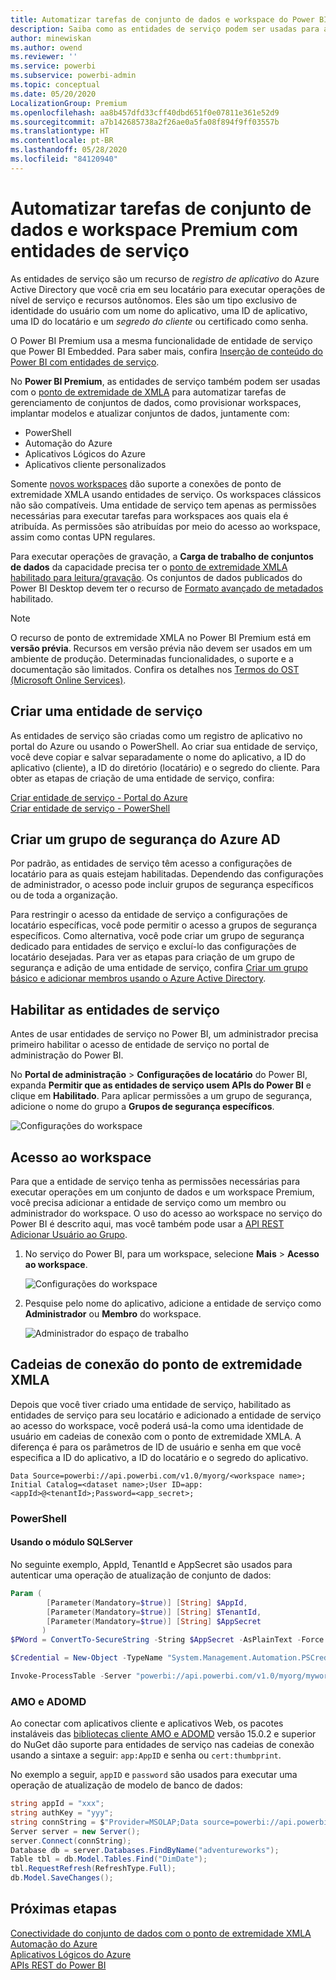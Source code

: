 ```yaml
---
title: Automatizar tarefas de conjunto de dados e workspace do Power BI Premium com entidades de serviço | Microsoft Docs
description: Saiba como as entidades de serviço podem ser usadas para automatizar o workspace do Power BI Premium e tarefas de gerenciamento de conjunto de dados.
author: minewiskan
ms.author: owend
ms.reviewer: ''
ms.service: powerbi
ms.subservice: powerbi-admin
ms.topic: conceptual
ms.date: 05/20/2020
LocalizationGroup: Premium
ms.openlocfilehash: aa8b457dfd33cff40dbd651f0e07811e361e52d9
ms.sourcegitcommit: a7b142685738a2f26ae0a5fa08f894f9ff03557b
ms.translationtype: HT
ms.contentlocale: pt-BR
ms.lasthandoff: 05/28/2020
ms.locfileid: "84120940"
---
```

# <a name="automate-premium-workspace-and-dataset-tasks-with-service-principals"></a>Automatizar tarefas de conjunto de dados e workspace Premium com entidades de serviço

As entidades de serviço são um recurso de *registro de aplicativo* do Azure Active Directory que você cria em seu locatário para executar operações de nível de serviço e recursos autônomos. Eles são um tipo exclusivo de identidade do usuário com um nome do aplicativo, uma ID de aplicativo, uma ID do locatário e um *segredo do cliente* ou certificado como senha.

O Power BI Premium usa a mesma funcionalidade de entidade de serviço que Power BI Embedded. Para saber mais, confira [Inserção de conteúdo do Power BI com entidades de serviço](../developer/embedded/embed-service-principal.md).

No **Power BI Premium**, as entidades de serviço também podem ser usadas com o [ponto de extremidade de XMLA](service-premium-connect-tools.md) para automatizar tarefas de gerenciamento de conjuntos de dados, como provisionar workspaces, implantar modelos e atualizar conjuntos de dados, juntamente com:

- PowerShell
- Automação do Azure
- Aplicativos Lógicos do Azure
- Aplicativos cliente personalizados

Somente [novos workspaces](../collaborate-share/service-new-workspaces.md) dão suporte a conexões de ponto de extremidade XMLA usando entidades de serviço. Os workspaces clássicos não são compatíveis. Uma entidade de serviço tem apenas as permissões necessárias para executar tarefas para workspaces aos quais ela é atribuída. As permissões são atribuídas por meio do acesso ao workspace, assim como contas UPN regulares.

Para executar operações de gravação, a **Carga de trabalho de conjuntos de dados** da capacidade precisa ter o [ponto de extremidade XMLA habilitado para leitura/gravação](service-premium-connect-tools.md#enable-xmla-read-write). Os conjuntos de dados publicados do Power BI Desktop devem ter o recurso de [Formato avançado de metadados](../connect-data/desktop-enhanced-dataset-metadata.md) habilitado.

> [!NOTE]
> O recurso de ponto de extremidade XMLA no Power BI Premium está em **versão prévia**. Recursos em versão prévia não devem ser usados em um ambiente de produção. Determinadas funcionalidades, o suporte e a documentação são limitados.  Confira os detalhes nos [Termos do OST (Microsoft Online Services)](https://www.microsoft.com/licensing/product-licensing/products?rtc=1).

## <a name="create-a-service-principal"></a>Criar uma entidade de serviço

As entidades de serviço são criadas como um registro de aplicativo no portal do Azure ou usando o PowerShell. Ao criar sua entidade de serviço, você deve copiar e salvar separadamente o nome do aplicativo, a ID do aplicativo (cliente), a ID do diretório (locatário) e o segredo do cliente. Para obter as etapas de criação de uma entidade de serviço, confira:

[Criar entidade de serviço - Portal do Azure](https://docs.microsoft.com/azure/active-directory/develop/howto-create-service-principal-portal)   
[Criar entidade de serviço - PowerShell](https://docs.microsoft.com/azure/active-directory/develop/howto-authenticate-service-principal-powershell)

## <a name="create-an-azure-ad-security-group"></a>Criar um grupo de segurança do Azure AD

Por padrão, as entidades de serviço têm acesso a configurações de locatário para as quais estejam habilitadas. Dependendo das configurações de administrador, o acesso pode incluir grupos de segurança específicos ou de toda a organização.

Para restringir o acesso da entidade de serviço a configurações de locatário específicas, você pode permitir o acesso a grupos de segurança específicos. Como alternativa, você pode criar um grupo de segurança dedicado para entidades de serviço e excluí-lo das configurações de locatário desejadas. Para ver as etapas para criação de um grupo de segurança e adição de uma entidade de serviço, confira [Criar um grupo básico e adicionar membros usando o Azure Active Directory](https://docs.microsoft.com/azure/active-directory/fundamentals/active-directory-groups-create-azure-portal).

## <a name="enable-service-principals"></a>Habilitar as entidades de serviço

Antes de usar entidades de serviço no Power BI, um administrador precisa primeiro habilitar o acesso de entidade de serviço no portal de administração do Power BI.

No **Portal de administração** > **Configurações de locatário** do Power BI, expanda **Permitir que as entidades de serviço usem APIs do Power BI** e clique em **Habilitado**. Para aplicar permissões a um grupo de segurança, adicione o nome do grupo a **Grupos de segurança específicos**.

![Configurações do workspace](media/service-premium-service-principal/admin-portal.png)

## <a name="workspace-access"></a>Acesso ao workspace

Para que a entidade de serviço tenha as permissões necessárias para executar operações em um conjunto de dados e um workspace Premium, você precisa adicionar a entidade de serviço como um membro ou administrador do workspace. O uso do acesso ao workspace no serviço do Power BI é descrito aqui, mas você também pode usar a [API REST Adicionar Usuário ao Grupo](https://docs.microsoft.com/rest/api/power-bi/groups/addgroupuser).

1. No serviço do Power BI, para um workspace, selecione **Mais** > **Acesso ao workspace**.

    ![Configurações do workspace](media/service-premium-service-principal/workspace-access.png)

2. Pesquise pelo nome do aplicativo, adicione a entidade de serviço como **Administrador** ou **Membro** do workspace.

    ![Administrador do espaço de trabalho](media/service-premium-service-principal/add-service-principal-in-the-UI.png)

## <a name="connection-strings-for-the-xmla-endpoint"></a>Cadeias de conexão do ponto de extremidade XMLA

Depois que você tiver criado uma entidade de serviço, habilitado as entidades de serviço para seu locatário e adicionado a entidade de serviço ao acesso do workspace, você poderá usá-la como uma identidade de usuário em cadeias de conexão com o ponto de extremidade XMLA. A diferença é para os parâmetros de ID de usuário e senha em que você especifica a ID do aplicativo, a ID do locatário e o segredo do aplicativo.

`Data Source=powerbi://api.powerbi.com/v1.0/myorg/<workspace name>; Initial Catalog=<dataset name>;User ID=app:<appId>@<tenantId>;Password=<app_secret>;`

### <a name="powershell"></a>PowerShell

#### <a name="using-sqlserver-module"></a>Usando o módulo SQLServer

No seguinte exemplo, AppId, TenantId e AppSecret são usados para autenticar uma operação de atualização de conjunto de dados:

```powershell
Param (
        [Parameter(Mandatory=$true)] [String] $AppId,
        [Parameter(Mandatory=$true)] [String] $TenantId,
        [Parameter(Mandatory=$true)] [String] $AppSecret
       )
$PWord = ConvertTo-SecureString -String $AppSecret -AsPlainText -Force

$Credential = New-Object -TypeName "System.Management.Automation.PSCredential" -ArgumentList $AppId, $PWord

Invoke-ProcessTable -Server "powerbi://api.powerbi.com/v1.0/myorg/myworkspace" -TableName "mytable" -DatabaseName "mydataset" -RefreshType "Full" -ServicePrincipal -ApplicationId $AppId -TenantId $TenantId -Credential $Credential
```

### <a name="amo-and-adomd"></a>AMO e ADOMD

Ao conectar com aplicativos cliente e aplicativos Web, os pacotes instaláveis das [bibliotecas cliente AMO e ADOMD](https://docs.microsoft.com/azure/analysis-services/analysis-services-data-providers) versão 15.0.2 e superior do NuGet dão suporte para entidades de serviço nas cadeias de conexão usando a sintaxe a seguir: `app:AppID` e senha ou `cert:thumbprint`.

No exemplo a seguir, `appID` e `password` são usados para executar uma operação de atualização de modelo de banco de dados:

```csharp
string appId = "xxx";
string authKey = "yyy";
string connString = $"Provider=MSOLAP;Data source=powerbi://api.powerbi.com/v1.0/<tenant>/<workspacename>;Initial catalog=<datasetname>;User ID=app:{appId};Password={authKey};";
Server server = new Server();
server.Connect(connString);
Database db = server.Databases.FindByName("adventureworks");
Table tbl = db.Model.Tables.Find("DimDate");
tbl.RequestRefresh(RefreshType.Full);
db.Model.SaveChanges();
```

## <a name="next-steps"></a>Próximas etapas

[Conectividade do conjunto de dados com o ponto de extremidade XMLA](service-premium-connect-tools.md)  
[Automação do Azure](https://docs.microsoft.com/azure/automation)  
[Aplicativos Lógicos do Azure](https://docs.microsoft.com/azure/logic-apps/)  
[APIs REST do Power BI](https://docs.microsoft.com/rest/api/power-bi/)
